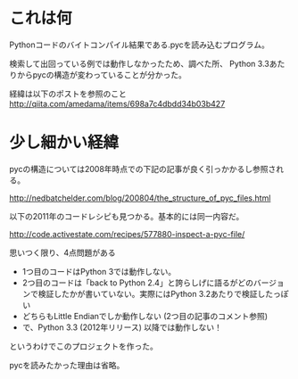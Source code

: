 # これは何

Pythonコードのバイトコンパイル結果である.pycを読み込むプログラム。

検索して出回っている例では動作しなかったため、調べた所、
Python 3.3あたりからpycの構造が変わっていることが分かった。

経緯は以下のポストを参照のこと
http://qiita.com/amedama/items/698a7c4dbdd34b03b427


# 少し細かい経緯

pycの構造については2008年時点での下記の記事が良く引っかかるし参照される。

http://nedbatchelder.com/blog/200804/the_structure_of_pyc_files.html

以下の2011年のコードレシピも見つかる。基本的には同一内容だ。

http://code.activestate.com/recipes/577880-inspect-a-pyc-file/

思いつく限り、4点問題がある

 * 1つ目のコードはPython 3では動作しない。
 * 2つ目のコードは「back to Python 2.4」と誇らしげに語るがどのバージョンで検証したかが書いていない。実際にはPython 3.2あたりで検証したっぽい
 * どちらもLittle Endianでしか動作しない (2つ目の記事のコメント参照)
 * で、Python 3.3 (2012年リリース) 以降では動作しない！

というわけでこのプロジェクトを作った。

pycを読みたかった理由は省略。

